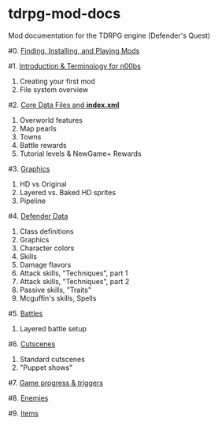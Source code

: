 # tdrpg-mod-docs
Mod documentation for the TDRPG engine (Defender's Quest)

#0. [Finding, Installing, and Playing Mods](00.md)

#1. [Introduction & Terminology for n00bs](01.md)

  1. Creating your first mod
  2. File system overview

#2. [Core Data Files and **index.xml**](02.md)

  1. Overworld features
  2. Map pearls
  3. Towns
  4. Battle rewards
  5. Tutorial levels & NewGame+ Rewards

#3. [Graphics](03.md)

  1. HD vs Original
  2. Layered vs. Baked HD sprites
  3. Pipeline

#4. [Defender Data](04.md)

  1. Class definitions
  2. Graphics
  3. Character colors
  4. Skills
  5. Damage flavors
  6. Attack skills, "Techniques", part 1
  7. Attack skills, "Techniques", part 2
  8. Passive skills, "Traits"
  9. Mcguffin's skills, Spells

#5. [Battles](05.md)

  1. Layered battle setup

#6. [Cutscenes](06.md)

  1. Standard cutscenes
  2. "Puppet shows"

#7. [Game progress & triggers](07.md)

#8. [Enemies](08.md)

#9. [Items](09.md)
